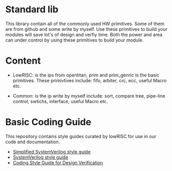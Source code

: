 # Standard lib
This library contain all of the commonly used HW primitives.
Some of them are from github and some write by myself.
Use these primitives to build your modules will save lot's of design and verfiy time.
 Both the power and area can under control by using these primitives to build your module.

# Content

* LowRISC: is the ips from opentitan, prim and prim_genric is the basic primitives.
These primivtives include: fifo, arbiter, crc, ecc, useful Macro etc.  

* Common: is the ip write by myself include: sort, compare tree, 
 pipe-line control, swtichs, interface, useful Macro etc.


# Basic Coding Guide

This repository contains style guides curated by lowRISC for use in our
code and documentation.

- [Simplified SystemVerilog style guide](basicVerilogCodingStyle.md)
- [SystemVerilog style guide](VerilogCodingStyle.md)
- [Coding Style Guide for Design Verification](DVCodingStyle.md)

